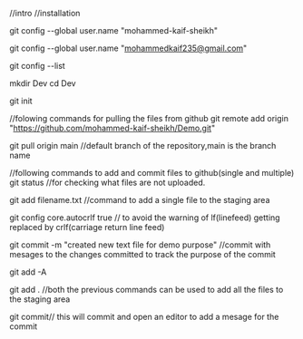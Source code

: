 //intro 
//installation


git config --global user.name "mohammed-kaif-sheikh"

git config --global user.name "mohammedkaif235@gmail.com"

git config --list

mkdir Dev
cd Dev

git init

//folowing commands for pulling the files from github
git remote add origin "https://github.com/mohammed-kaif-sheikh/Demo.git"

git pull origin main //default branch of the repository,main is the branch name


//following commands to add and commit files to github(single and multiple)
git status    //for checking  what files are not uploaded.

git add filename.txt //command to add a single file to the staging area 

git config core.autocrlf true // to avoid the warning of lf(linefeed) getting replaced by crlf(carriage return line feed)

git commit -m "created new text file for demo purpose" //commit with mesages to the changes committed to track the purpose of the commit

git  add -A 

git add . //both the previous commands can be used to add all the files to the staging area

git commit// this will commit and open an editor to add a mesage for the commit








